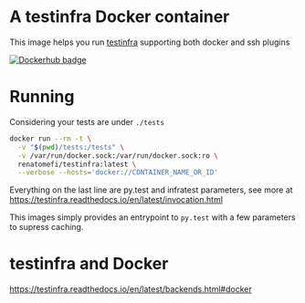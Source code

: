 A testinfra Docker container
======

This image helps you run [testinfra](https://testinfra.readthedocs.io/en/latest/) supporting both docker and ssh plugins

[![Dockerhub badge](http://dockeri.co/image/renatomefi/docker-testinfra)](https://hub.docker.com/r/renatomefi/docker-testinfra)

Running
======

Considering your tests are under `./tests`

```sh
docker run --rm -t \
  -v "$(pwd)/tests:/tests" \
  -v /var/run/docker.sock:/var/run/docker.sock:ro \
  renatomefi/testinfra:latest \
  --verbose --hosts='docker://CONTAINER_NAME_OR_ID'
```

Everything on the last line are py.test and infratest parameters, see more at https://testinfra.readthedocs.io/en/latest/invocation.html

This images simply provides an entrypoint to `py.test` with a few parameters to supress caching.

testinfra and Docker
======

https://testinfra.readthedocs.io/en/latest/backends.html#docker
